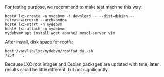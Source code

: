 For testing purpose, we recommend to make test machine this way:
```
host# lxc-create -n mydebvm -t download -- --dist=debian --release=stretch --arch=amd64
host# lxc-start -n mydebvm
host# lxc-attach -n mydebvm
mydebvm# apt install wget apache2 mysql-server vim
```

After install, disk space for rootfs:
```
host:/var/lib/lxc/mydebvm/rootfs# du -sh
725M	.
```

Because LXC root images and Debian packages are updated with time, later results could be little different, but not significantly.